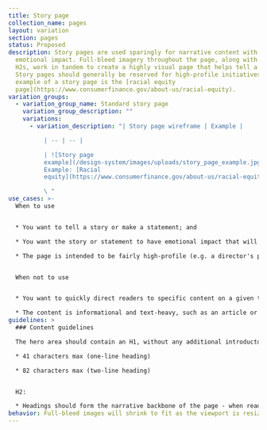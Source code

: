 ```yaml
---
title: Story page
collection_name: pages
layout: variation
section: pages
status: Proposed
description: Story pages are used sparingly for narrative content with an
  emotional impact. Full-bleed imagery throughout the page, along with scaled-up
  H2s, work in tandem to create a highly visual page that helps tell a story.
  Story pages should generally be reserved for high-profile initiatives. An
  example of a story page is the [racial equity
  page](https://www.consumerfinance.gov/about-us/racial-equity).
variation_groups:
  - variation_group_name: Standard story page
    variation_group_description: ""
    variations:
      - variation_description: "| Story page wireframe | Example |

          | -- | -- |

          | ![Story page
          example](/design-system/images/uploads/story_page_example.jpg) |
          Example: [Racial
          equity](https://www.consumerfinance.gov/about-us/racial-equity/)|\ 

          \ "
use_cases: >-
  When to use


  * You want to tell a story or make a statement; and 

  * You want the story or statement to have emotional impact that will be enhanced with the use of full-bleed images and large headings; and

  * The page is intended to be fairly high-profile (e.g. a director's priority page)


  When not to use


  * You want to quickly direct readers to specific content on a given topic. Use the sublanding or browse pages instead. 

  * The content is informational and text-heavy, such as an article or blog post. Use the learn page instead.  
guidelines: >
  ### Content guidelines

  The hero area should contain an H1, without any additional introductory subcopy.

  * 41 characters max (one-line heading)

  * 82 characters max (two-line heading)


  H2:

  * Headings should form the narrative backbone of the page - when read together, they should tell a story. 
behavior: Full-bleed images will shrink to fit as the viewport is resized.
---
```

